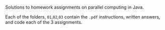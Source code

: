 Solutions to homework assignments on parallel computing in Java.

Each of the folders, `01`,`02`,`03` contain the `.pdf` instructions, written answers, and code each of the 3 assignments.
